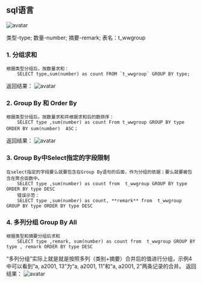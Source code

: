 ## sql语言

  ![avatar](https://images0.cnblogs.com/blog/33509/201304/28234015-f1cc175bc15c439d94abf7cb1c52ab97.png)
  
  类型-type; 数量-number; 摘要-remark; 表名：t_wwgroup
  
  ### 1. 分组求和
    根据类型分组后，按数量求和：
        SELECT type,sum(number) as count FROM `t_wwgroup` GROUP BY type;
        
   返回结果：
   ![avatar](https://images0.cnblogs.com/blog/33509/201304/28234054-ff92ae14bfe74da98c4deb8d7c78f2f8.png)
   
  ### 2. Group By 和 Order By
    根据类型分组后，按数量求和并根据求和后的数排序：
        SELECT type ,sum(number) as count From t_wwgroup GROUP BY type ORDER BY sum(number)  ASC；
        
   返回结果：
   ![avatar](https://images2015.cnblogs.com/blog/33509/201605/33509-20160507160034812-1769640827.png)
   
  ### 3. Group By中Select指定的字段限制
    在select指定的字段要么就要包含在Group By语句的后面，作为分组的依据；要么就要被包含在聚合函数中。     
        SELECT type ,sum(number) as count from  t_wwgroup GROUP BY type ORDER BY type DESC
        错误示范：
        SELECT type ,sum(number) as count, **remark** from  t_wwgroup GROUP BY type ORDER BY type DESC
        
  ### 4. 多列分组 Group By All
    根据类型和摘要分组后求和
        SELECT type ,remark, sum(number) as count from  t_wwgroup GROUP BY type , remark ORDER BY type DESC
        
   “多列分组”实际上就是就是按照多列（类别+摘要）合并后的值进行分组，示例4中可以看到“a, a2001, 13”为“a, a2001, 11”和“a, a2001, 2”两条记录的合并。
   返回结果：
   ![avatar](https://images0.cnblogs.com/blog/33509/201304/28234156-7fb9d1f258ad4faaa26decfddc3723fc.png)
   
